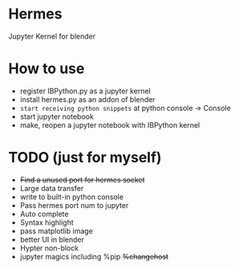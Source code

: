 # Hermes
Jupyter Kernel for blender

# How to use
- register IBPython.py as a jupyter kernel
- install hermes.py as an addon of blender
- `start receiving python snippets` at python console -> Console
- start jupyter notebook
- make, reopen a jupyter notebook with IBPython kernel

# TODO (just for myself)
- ~~Find a unused port for hermes socket~~
- Large data transfer
- write to built-in python console
- Pass hermes port num to jupyter
- Auto complete
- Syntax highlight
- pass matplotlib image
- better UI in blender
- Hypter non-block
- jupyter magics including %pip ~~%changehost~~
